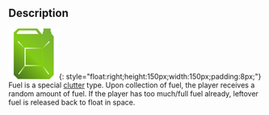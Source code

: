 ## Description
![](../static/clutter/clutter-fuel.svg "Fuel Image"){: style="float:right;height:150px;width:150px;padding:8px;"}
Fuel is a special [clutter](/clutter "All Clutter Types") type. Upon collection of fuel, the player receives a random amount of fuel. If the player has too much/full fuel already, leftover fuel is released back to float in space.